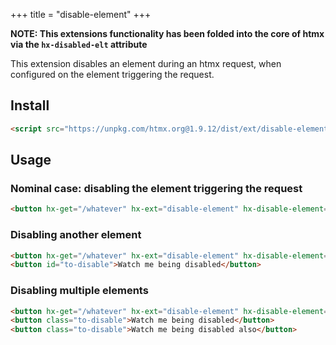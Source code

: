 +++
title = "disable-element"
+++

**NOTE: This extensions functionality has been folded into the core of htmx via the `hx-disabled-elt` attribute**

This extension disables an element during an htmx request, when configured on the element triggering the request.

## Install

```html
<script src="https://unpkg.com/htmx.org@1.9.12/dist/ext/disable-element.js"></script>
```

## Usage

### Nominal case: disabling the element triggering the request

```html
<button hx-get="/whatever" hx-ext="disable-element" hx-disable-element="self">Click me</button>
```

### Disabling another element

```html
<button hx-get="/whatever" hx-ext="disable-element" hx-disable-element="#to-disable">Click me</button>
<button id="to-disable">Watch me being disabled</button>
```

### Disabling multiple elements

```html
<button hx-get="/whatever" hx-ext="disable-element" hx-disable-element=".to-disable">Click me</button>
<button class="to-disable">Watch me being disabled</button>
<button class="to-disable">Watch me being disabled also</button>
```
